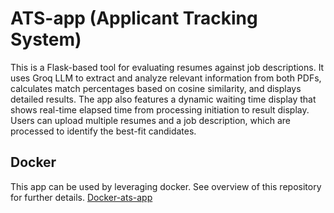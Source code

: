 # ATS-app (Applicant Tracking System)
This is a Flask-based tool for evaluating resumes against job descriptions. It uses Groq LLM to extract and analyze relevant information from both PDFs, calculates match percentages based on cosine similarity, and displays detailed results. The app also features a dynamic waiting time display that shows real-time elapsed time from processing initiation to result display. Users can upload multiple resumes and a job description, which are processed to identify the best-fit candidates.

## Docker 
This app can be used by leveraging docker. See overview of this repository for further details.
[Docker-ats-app](https://hub.docker.com/r/aryan018/ats-app)

## 
